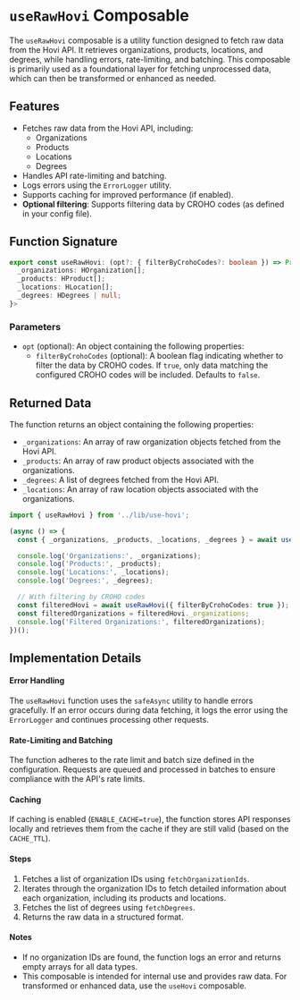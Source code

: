 # `useRawHovi` Composable

The `useRawHovi` composable is a utility function designed to fetch raw data from the Hovi API. It retrieves organizations, products, locations, and degrees, while handling errors, rate-limiting, and batching. This composable is primarily used as a foundational layer for fetching unprocessed data, which can then be transformed or enhanced as needed.

## Features

- Fetches raw data from the Hovi API, including:
  - Organizations
  - Products
  - Locations
  - Degrees
- Handles API rate-limiting and batching.
- Logs errors using the `ErrorLogger` utility.
- Supports caching for improved performance (if enabled).
- **Optional filtering**: Supports filtering data by CROHO codes (as defined in your config file).

## Function Signature

```typescript
export const useRawHovi: (opt?: { filterByCrohoCodes?: boolean }) => Promise<{
  _organizations: HOrganization[];
  _products: HProduct[];
  _locations: HLocation[];
  _degrees: HDegrees | null;
}>
```

### Parameters
- `opt` (optional): An object containing the following properties:
  - `filterByCrohoCodes` (optional): A boolean flag indicating whether to filter the data by CROHO codes. If `true`, only data matching the configured CROHO codes will be included. Defaults to `false`.

## Returned Data
The function returns an object containing the following properties:

- `_organizations`: An array of raw organization objects fetched from the Hovi API.
- `_products`: An array of raw product objects associated with the organizations.
- `_degrees`: A list of degrees fetched from the Hovi API.
- `_locations`: An array of raw location objects associated with the organizations.

```typescript
import { useRawHovi } from '../lib/use-hovi';

(async () => {
  const { _organizations, _products, _locations, _degrees } = await useRawHovi();

  console.log('Organizations:', _organizations);
  console.log('Products:', _products);
  console.log('Locations:', _locations);
  console.log('Degrees:', _degrees);

  // With filtering by CROHO codes
  const filteredHovi = await useRawHovi({ filterByCrohoCodes: true });
  const filteredOrganizations = filteredHovi._organizations;
  console.log('Filtered Organizations:', filteredOrganizations);
})();
```

## Implementation Details

#### Error Handling

The `useRawHovi` function uses the `safeAsync` utility to handle errors gracefully. If an error occurs during data fetching, it logs the error using the `ErrorLogger` and continues processing other requests.

#### Rate-Limiting and Batching

The function adheres to the rate limit and batch size defined in the configuration. Requests are queued and processed in batches to ensure compliance with the API's rate limits.

#### Caching

If caching is enabled (`ENABLE_CACHE=true`), the function stores API responses locally and retrieves them from the cache if they are still valid (based on the `CACHE_TTL`).

#### Steps

1. Fetches a list of organization IDs using `fetchOrganizationIds`.
2. Iterates through the organization IDs to fetch detailed information about each organization, including its products and locations.
3. Fetches the list of degrees using `fetchDegrees`.
4. Returns the raw data in a structured format.

#### Notes

- If no organization IDs are found, the function logs an error and returns empty arrays for all data types.
- This composable is intended for internal use and provides raw data. For transformed or enhanced data, use the `useHovi` composable.
